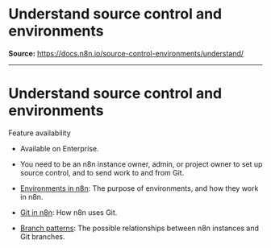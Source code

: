 # Understand source control and environments

**Source:** https://docs.n8n.io/source-control-environments/understand/

---

# Understand source control and environments

Feature availability

- Available on Enterprise.
- You need to be an n8n instance owner, admin, or project owner to set up source control, and to send work to and from Git.

- [Environments in n8n](environments/): The purpose of environments, and how they work in n8n.
- [Git in n8n](git/): How n8n uses Git.
- [Branch patterns](patterns/): The possible relationships between n8n instances and Git branches.
